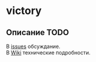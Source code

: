 # victory

## Описание TODO   

В  [issues](https://github.com/orion76/victory/issues) обсуждание.   
В [Wiki](https://github.com/orion76/victory/wiki) технические подробности.   
